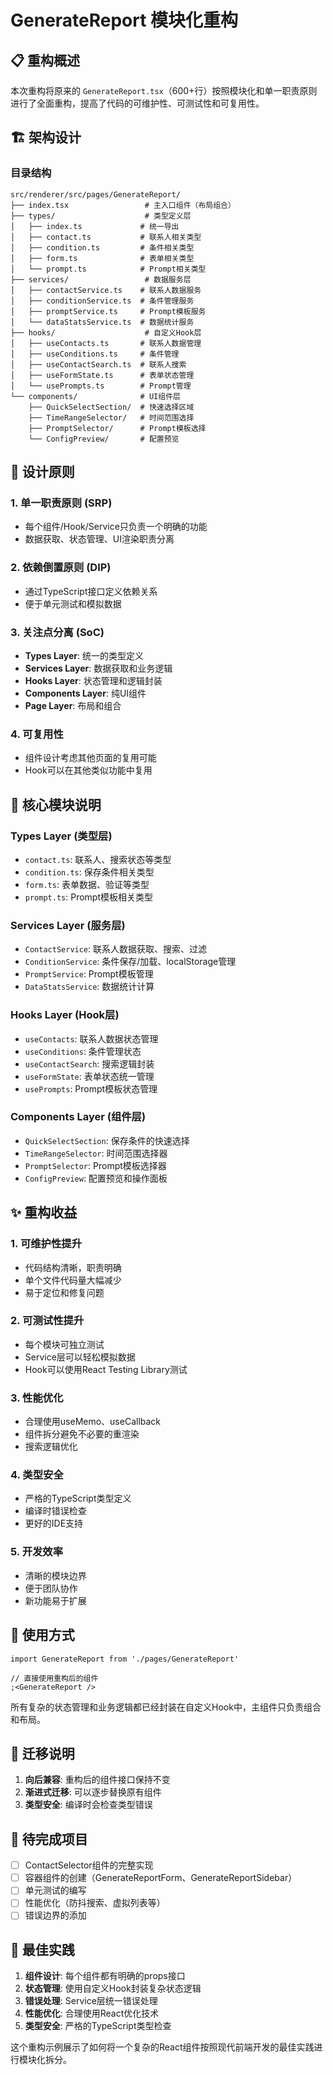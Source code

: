 # GenerateReport 模块化重构

## 📋 重构概述

本次重构将原来的 `GenerateReport.tsx`（600+行）按照模块化和单一职责原则进行了全面重构，提高了代码的可维护性、可测试性和可复用性。

## 🏗️ 架构设计

### 目录结构

```
src/renderer/src/pages/GenerateReport/
├── index.tsx                 # 主入口组件（布局组合）
├── types/                    # 类型定义层
│   ├── index.ts             # 统一导出
│   ├── contact.ts           # 联系人相关类型
│   ├── condition.ts         # 条件相关类型
│   ├── form.ts              # 表单相关类型
│   └── prompt.ts            # Prompt相关类型
├── services/                 # 数据服务层
│   ├── contactService.ts    # 联系人数据服务
│   ├── conditionService.ts  # 条件管理服务
│   ├── promptService.ts     # Prompt模板服务
│   └── dataStatsService.ts  # 数据统计服务
├── hooks/                    # 自定义Hook层
│   ├── useContacts.ts       # 联系人数据管理
│   ├── useConditions.ts     # 条件管理
│   ├── useContactSearch.ts  # 联系人搜索
│   ├── useFormState.ts      # 表单状态管理
│   └── usePrompts.ts        # Prompt管理
└── components/              # UI组件层
    ├── QuickSelectSection/  # 快速选择区域
    ├── TimeRangeSelector/   # 时间范围选择
    ├── PromptSelector/      # Prompt模板选择
    └── ConfigPreview/       # 配置预览
```

## 🎯 设计原则

### 1. 单一职责原则 (SRP)

- 每个组件/Hook/Service只负责一个明确的功能
- 数据获取、状态管理、UI渲染职责分离

### 2. 依赖倒置原则 (DIP)

- 通过TypeScript接口定义依赖关系
- 便于单元测试和模拟数据

### 3. 关注点分离 (SoC)

- **Types Layer**: 统一的类型定义
- **Services Layer**: 数据获取和业务逻辑
- **Hooks Layer**: 状态管理和逻辑封装
- **Components Layer**: 纯UI组件
- **Page Layer**: 布局和组合

### 4. 可复用性

- 组件设计考虑其他页面的复用可能
- Hook可以在其他类似功能中复用

## 🔧 核心模块说明

### Types Layer (类型层)

- `contact.ts`: 联系人、搜索状态等类型
- `condition.ts`: 保存条件相关类型
- `form.ts`: 表单数据、验证等类型
- `prompt.ts`: Prompt模板相关类型

### Services Layer (服务层)

- `ContactService`: 联系人数据获取、搜索、过滤
- `ConditionService`: 条件保存/加载、localStorage管理
- `PromptService`: Prompt模板管理
- `DataStatsService`: 数据统计计算

### Hooks Layer (Hook层)

- `useContacts`: 联系人数据状态管理
- `useConditions`: 条件管理状态
- `useContactSearch`: 搜索逻辑封装
- `useFormState`: 表单状态统一管理
- `usePrompts`: Prompt模板状态管理

### Components Layer (组件层)

- `QuickSelectSection`: 保存条件的快速选择
- `TimeRangeSelector`: 时间范围选择器
- `PromptSelector`: Prompt模板选择器
- `ConfigPreview`: 配置预览和操作面板

## ✨ 重构收益

### 1. 可维护性提升

- 代码结构清晰，职责明确
- 单个文件代码量大幅减少
- 易于定位和修复问题

### 2. 可测试性提升

- 每个模块可独立测试
- Service层可以轻松模拟数据
- Hook可以使用React Testing Library测试

### 3. 性能优化

- 合理使用useMemo、useCallback
- 组件拆分避免不必要的重渲染
- 搜索逻辑优化

### 4. 类型安全

- 严格的TypeScript类型定义
- 编译时错误检查
- 更好的IDE支持

### 5. 开发效率

- 清晰的模块边界
- 便于团队协作
- 新功能易于扩展

## 🚀 使用方式

```tsx
import GenerateReport from './pages/GenerateReport'

// 直接使用重构后的组件
;<GenerateReport />
```

所有复杂的状态管理和业务逻辑都已经封装在自定义Hook中，主组件只负责组合和布局。

## 🔄 迁移说明

1. **向后兼容**: 重构后的组件接口保持不变
2. **渐进式迁移**: 可以逐步替换原有组件
3. **类型安全**: 编译时会检查类型错误

## 📝 待完成项目

- [ ] ContactSelector组件的完整实现
- [ ] 容器组件的创建（GenerateReportForm、GenerateReportSidebar）
- [ ] 单元测试的编写
- [ ] 性能优化（防抖搜索、虚拟列表等）
- [ ] 错误边界的添加

## 🎨 最佳实践

1. **组件设计**: 每个组件都有明确的props接口
2. **状态管理**: 使用自定义Hook封装复杂状态逻辑
3. **错误处理**: Service层统一错误处理
4. **性能优化**: 合理使用React优化技术
5. **类型安全**: 严格的TypeScript类型检查

这个重构示例展示了如何将一个复杂的React组件按照现代前端开发的最佳实践进行模块化拆分。

